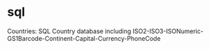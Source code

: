 # sql
Countries: SQL Country database including ISO2-ISO3-ISONumeric-GS1Barcode-Continent-Capital-Currency-PhoneCode
